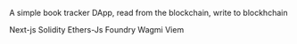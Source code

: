 A simple book tracker DApp, read from the blockchain, write to blockhchain


Next-js
Solidity
Ethers-Js
Foundry
Wagmi
Viem